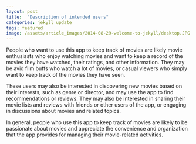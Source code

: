 ```yaml
---
layout: post
title:  "Description of intended users"
categories: jekyll update
tags: featured
image: /assets/article_images/2014-08-29-welcome-to-jekyll/desktop.JPG
---
```

People who want to use this app to keep track of movies are likely movie enthusiasts who enjoy watching movies and want to keep a record of the movies they have watched, their ratings, and other information. They may be avid film buffs who watch a lot of movies, or casual viewers who simply want to keep track of the movies they have seen.

These users may also be interested in discovering new movies based on their interests, such as genre or director, and may use the app to find recommendations or reviews. They may also be interested in sharing their movie lists and reviews with friends or other users of the app, or engaging in discussions about movies and related topics.

In general, people who use this app to keep track of movies are likely to be passionate about movies and appreciate the convenience and organization that the app provides for managing their movie-related activities.
